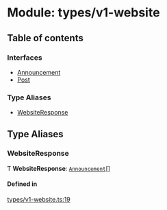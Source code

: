 # Module: types/v1-website

## Table of contents

### Interfaces

- [Announcement](../interfaces/types_v1_website.Announcement.md)
- [Post](../interfaces/types_v1_website.Post.md)

### Type Aliases

- [WebsiteResponse](types_v1_website.md#websiteresponse)

## Type Aliases

### WebsiteResponse

Ƭ **WebsiteResponse**: [`Announcement`](../interfaces/types_v1_website.Announcement.md)[]

#### Defined in

[types/v1-website.ts:19](https://github.com/jameslinimk/unofficial-valorant-api/blob/1ba0fed/package/src/types/v1-website.ts#L19)
